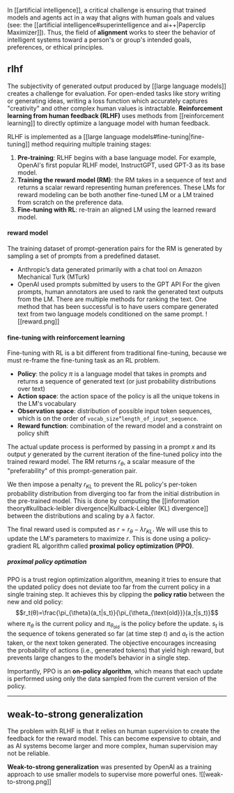 In [[artificial intelligence]], a critical challenge is ensuring that trained models and agents act in a way that aligns with human goals and values (see: the [[artificial intelligence#superintelligence and ai++|Paperclip Maximizer]]).  Thus, the field of **alignment** works to steer the behavior of intelligent systems toward a person's or group's intended goals, preferences, or ethical principles.
## rlhf
The subjectivity of generated output produced by [[large language models]] creates a challenge for evaluation. For open-ended tasks like story writing or generating ideas, writing a loss function which accurately captures "creativity" and other complex human values is intractable. **Reinforcement learning from human feedback (RLHF)** uses methods from [[reinforcement learning]] to directly optimize a language model with human feedback.

RLHF is implemented as a [[large language models#fine-tuning|fine-tuning]] method requiring multiple training stages:
1. **Pre-training**: RLHF begins with a base language model. For example, OpenAI's first popular RLHF model, InstructGPT, used GPT-3 as its base model.
2. **Training the reward model (RM)**: the RM takes in a sequence of text and returns a scalar reward representing human preferences. These LMs for reward modeling can be both another fine-tuned LM or a LM trained from scratch on the preference data. 
3. **Fine-tuning with RL**: re-train an aligned LM using the learned reward model.

#### reward model
The training dataset of prompt-generation pairs for the RM is generated by sampling a set of prompts from a predefined dataset. 
- Anthropic’s data generated primarily with a chat tool on Amazon Mechanical Turk (MTurk)
- OpenAI used prompts submitted by users to the GPT API
For the given prompts, human annotators are used to rank the generated text outputs from the LM. There are multiple methods for ranking the text. One method that has been successful is to have users compare generated text from two language models conditioned on the same prompt.
![[reward.png]]
#### fine-tuning with reinforcement learning
Fine-tuning with RL is a bit different from traditional fine-tuning, because we must re-frame the fine-tuning task as an RL problem.
- **Policy**: the policy $\pi$ is a language model that takes in prompts and returns a sequence of generated text (or just probability distributions over text)
- **Action space**: the action space of the policy is all the unique tokens in the LM's vocabulary
- **Observation space**: distribution of possible input token sequences, which is on the order of `vocab_size`^`length_of_input_sequence`. 
- **Reward function**: combination of the reward model and a constraint on policy shift

The actual update process is performed by passing in a prompt $x$ and its output $y$ generated by the current iteration of the fine-tuned policy into the trained reward model. The RM returns $r_{\theta}$, a scalar measure of the "preferability" of this prompt-generation pair.

We then impose a penalty $r_{KL}$ to prevent the RL policy's per-token probability distribution from diverging too far from the initial distribution in the pre-trained model. This is done by computing the [[information theory#kullback-leibler divergence|Kullback-Leibler (KL) divergence]] between the distributions and scaling by a $\lambda$ factor. 

The final reward used is computed as $r = r_{\theta} - \lambda r_{KL}$. We will use this to update the LM's parameters to maximize $r$. This is done using a policy-gradient RL algorithm called **proximal policy optimization (PPO)**.
##### proximal policy optimation
PPO is a trust region optimization algorithm, meaning it tries to ensure that the updated policy does not deviate too far from the current policy in a single training step. It achieves this by clipping the **policy ratio** between the new and old policy:
$$r_t(θ)=\frac{\pi_{\theta}(a_t|s_t)}{\pi_{\theta_{\text{old}}}(a_t|s_t)}$$
where $\pi_{\theta}$ is the current policy and $\pi_{\theta_{\text{old}}}$ is the policy before the update. $s_t$ is the sequence of tokens generated so far (at time step $t$) and $a_t$ is the action taken, or the next token generated. The objective encourages increasing the probability of actions (i.e., generated tokens) that yield high reward, but prevents large changes to the model’s behavior in a single step.

Importantly, PPO is an **on-policy algorithm**, which means that each update is performed using only the data sampled from the current version of the policy.

---
## weak-to-strong generalization
The problem with RLHF is that it relies on human supervision to create the feedback for the reward model. This can become expensive to obtain, and as AI systems become larger and more complex, human supervision may not be reliable.

**Weak-to-strong generalization** was presented by OpenAI as a training approach to use smaller models to supervise more powerful ones.
![[weak-to-strong.png]]